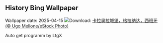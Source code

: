 ## History Bing Wallpaper
Wallpaper date: 2025-04-15
![](https://www.bing.com/th?id=OHR.CerezoEnFlor_ZH-CN2951543796_UHD.jpg&w=1000)Download: [卡拉奥拉城堡，格拉纳达，西班牙 (© Ugo Mellone/eStock Photo)](https://www.bing.com/th?id=OHR.CerezoEnFlor_ZH-CN2951543796_UHD.jpg)

Auto get programm by LtgX
